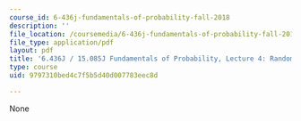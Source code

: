 ```yaml
---
course_id: 6-436j-fundamentals-of-probability-fall-2018
description: ''
file_location: /coursemedia/6-436j-fundamentals-of-probability-fall-2018/9797310bed4c7f5b5d40d007783eec8d_MIT6_436JF18_lec04.pdf
file_type: application/pdf
layout: pdf
title: '6.436J / 15.085J Fundamentals of Probability, Lecture 4: Random Variables'
type: course
uid: 9797310bed4c7f5b5d40d007783eec8d

---
```

None